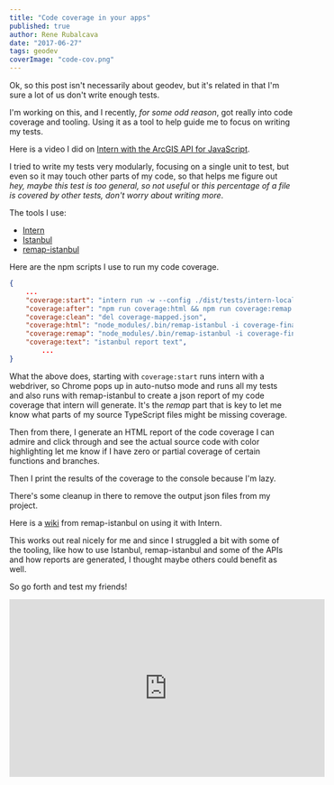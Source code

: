 ```yaml
---
title: "Code coverage in your apps"
published: true
author: Rene Rubalcava
date: "2017-06-27"
tags: geodev
coverImage: "code-cov.png"
---
```


Ok, so this post isn't necessarily about geodev, but it's related in that I'm sure a lot of us don't write enough tests.

I'm working on this, and I recently, _for some odd reason_, got really into code coverage and tooling. Using it as a tool to help guide me to focus on writing my tests.

Here is a video I did on [Intern with the ArcGIS API for JavaScript](https://www.youtube.com/watch?v=Lbu02Py3q68).

I tried to write my tests very modularly, focusing on a single unit to test, but even so it may touch other parts of my code, so that helps me figure out _hey, maybe this test is too general, so not useful_ or _this percentage of a file is covered by other tests, don't worry about writing more_.

The tools I use:

- [Intern](https://theintern.github.io/)
- [Istanbul](https://github.com/gotwarlost/istanbul)
- [remap-istanbul](https://github.com/SitePen/remap-istanbul)

Here are the npm scripts I use to run my code coverage.

```json
{
    ...
    "coverage:start": "intern run -w --config ./dist/tests/intern-local.js reporters=Pretty reporters=node_modules/remap-istanbul/lib/intern-reporters/JsonCoverage && npm run coverage:after",
    "coverage:after": "npm run coverage:html && npm run coverage:remap && del coverage-final.json && npm run coverage:text && npm run coverage:clean",
    "coverage:clean": "del coverage-mapped.json",
    "coverage:html": "node_modules/.bin/remap-istanbul -i coverage-final.json -t html -o html-report",
    "coverage:remap": "node_modules/.bin/remap-istanbul -i coverage-final.json -o coverage-mapped.json",
    "coverage:text": "istanbul report text",
        ...
}
```

What the above does, starting with `coverage:start` runs intern with a webdriver, so Chrome pops up in auto-nutso mode and runs all my tests and also runs with remap-istanbul to create a json report of my code coverage that intern will generate. It's the _remap_ part that is key to let me know what parts of my source TypeScript files might be missing coverage.

Then from there, I generate an HTML report of the code coverage I can admire and click through and see the actual source code with color highlighting let me know if I have zero or partial coverage of certain functions and branches.

Then I print the results of the coverage to the console because I'm lazy.

There's some cleanup in there to remove the output json files from my project.

Here is a [wiki](https://github.com/SitePen/remap-istanbul/wiki/Intern-How-To) from remap-istanbul on using it with Intern.

This works out real nicely for me and since I struggled a bit with some of the tooling, like how to use Istanbul, remap-istanbul and some of the APIs and how reports are generated, I thought maybe others could benefit as well.

So go forth and test my friends!

<iframe width="560" height="315" src="https://www.youtube.com/embed/GSZrZ3ZxbvU" frameborder="0" allowfullscreen></iframe>
